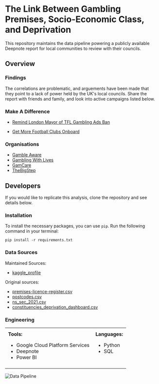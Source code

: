 # The Link Between Gambling Premises, Socio-Economic Class, and Deprivation
This repository maintains the data pipeline powering a publicly available Deepnote report for local communities to review with their councils.

## Overview 

### Findings
The correlations are problematic, and arguements have been made that they point to a lack of power held by the UK's local councils. Share the report with friends and family, and look into active campaigns listed below.

### Make A Difference
* [Remind London Mayor of TFL Gambling Ads Ban](https://you.38degrees.org.uk/petitions/stop-bombarding-us-with-gambling-ads-on-public-transport)
+ [Get More Football Clubs Onboard](https://www.change.org/p/end-gambling-advertising-and-sponsorship-in-football)

### Organisations
* [Gamble Aware](https://www.gambleaware.org/what-we-do/what-we-fund/funded-programmes-and-commissioning/)
* [Gambling With Lives](https://www.gamblingwithlives.org/)
* [GamCare](https://www.gamcare.org.uk/)
* [TheBigStep](https://www.the-bigstep.com/)


## Developers
If you would like to replicate this analysis, clone the repository and see details below.

### Installation
To install the necessary packages, you can use `pip`. Run the following command in your terminal:

```pip install -r requirements.txt```

### Data Sources

Maintained Sources:
* [kaggle_profile](https://www.kaggle.com/nathanhg/datasets) 

Original sources:
  * [premises-licence-register.csv](https://www.gamblingcommission.gov.uk/public-register/premises/download)
  * [postcodes.csv](https://www.doogal.co.uk/ElectoralConstituencies)
  * [ns_sec_2021.csv](https://commonslibrary.parliament.uk/constituency-data-educational-qualifications-2021-census/)
  * [constituencies_deprivation_dashboard.csv](https://commonslibrary.parliament.uk/constituency-data-indices-of-deprivation/)

### Engineering

<table style="border-collapse: collapse; width: 100%;">
  <tr>
    <td style="padding: 10px; vertical-align: top;">
      <strong>Tools:</strong>
      <ul>
        <li>Google Cloud Platform Services</li>
        <li>Deepnote</li>
        <li>Power BI</li>
      </ul>
    </td>
    <td style="padding: 10px; vertical-align: top;">
      <strong>Languages:</strong>
      <ul>
        <li>Python</li>
        <li>SQL</li>
      </ul>
    </td>
  </tr>
</table>

![Data Pipeline](diagrams\pipeline_diagram.png)